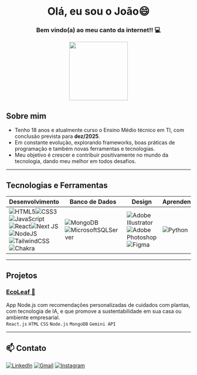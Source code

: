 <h1 align="center">Olá, eu sou o João😄</h1>

<h3 align="center">
  Bem vindo(a) ao meu canto da internet!! 💻
</h3>

<p align="center">
  <img src="https://github-readme-stats.vercel.app/api/top-langs/?username=ojoaox&layout=compact&theme=dark&hide_border=true&include_all_commits=true&count_private=true&text_color=fff&icon_color=fff&title_color=fff&bg_color=0d1117&show_icons=true" height="160"/>
</p>


## Sobre mim
- Tenho 18 anos e atualmente curso o Ensino Médio técnico em TI, com conclusão prevista para **dez/2025**.
- Em constante evolução, explorando frameworks, boas práticas de programação e também novas ferramentas e tecnologias.
- Meu objetivo é crescer e contribuir positivamente no mundo da tecnologia, dando meu melhor em todos desafios.


---

## Tecnologias e Ferramentas

| Desenvolvimento | Banco de Dados | Design | Aprendendo |
| --------------- | -------------- | ------ | ---------- |
| ![HTML5](https://img.shields.io/badge/html5-%23E34F26.svg?style=for-the-badge&logo=html5&logoColor=white)![CSS3](https://img.shields.io/badge/css3-%231572B6.svg?style=for-the-badge&logo=css3&logoColor=white)![JavaScript](https://img.shields.io/badge/javascript-%23323330.svg?style=for-the-badge&logo=javascript&logoColor=%23F7DF1E)![React](https://img.shields.io/badge/react-%2320232a.svg?style=for-the-badge&logo=react&logoColor=%2361DAFB)![Next JS](https://img.shields.io/badge/Next-black?style=for-the-badge&logo=next.js&logoColor=white)![NodeJS](https://img.shields.io/badge/node.js-6DA55F?style=for-the-badge&logo=node.js&logoColor=white)![TailwindCSS](https://img.shields.io/badge/tailwindcss-%2338B2AC.svg?style=for-the-badge&logo=tailwind-css&logoColor=white)![Chakra](https://img.shields.io/badge/chakra-%234ED1C5.svg?style=for-the-badge&logo=chakraui&logoColor=white) | ![MongoDB](https://img.shields.io/badge/MongoDB-%234ea94b.svg?style=for-the-badge&logo=mongodb&logoColor=white)![MicrosoftSQLServer](https://img.shields.io/badge/Microsoft%20SQL%20Server-CC2927?style=for-the-badge&logo=microsoft%20sql%20server&logoColor=white) | ![Adobe Illustrator](https://img.shields.io/badge/adobe%20illustrator-%23FF9A00.svg?style=for-the-badge&logo=adobe%20illustrator&logoColor=white)![Adobe Photoshop](https://img.shields.io/badge/adobe%20photoshop-%2331A8FF.svg?style=for-the-badge&logo=adobe%20photoshop&logoColor=white)![Figma](https://img.shields.io/badge/figma-%23F24E1E.svg?style=for-the-badge&logo=figma&logoColor=white) | ![Python](https://img.shields.io/badge/python-3670A0?style=for-the-badge&logo=python&logoColor=ffdd54) |

---

## Projetos

### [EcoLeaf 🌿](https://github.com/vbzt/EcoLeaf)
App Node.js com recomendações personalizadas de cuidados com plantas, com tecnologia de IA, e que promove a sustentabilidade em sua casa ou ambiente empresarial.<br/>
`React.js` `HTML` `CSS` `Node.js` `MongoDB` `Gemini API`

---


## 📫 Contato

[![LinkedIn](https://img.shields.io/badge/LinkedIn-blue?style=for-the-badge&logo=linkedin&logoColor=white)](https://linkedin.com/in/ojoaox)
[![Gmail](https://img.shields.io/badge/Email-D14836?style=for-the-badge&logo=gmail&logoColor=white)](mailto:souzajoaovictor555@gmail.com)
[![Instagram](https://img.shields.io/badge/Instagram-%23E4405F.svg?style=for-the-badge&logo=instagram&logoColor=white)](https://instagram.com/ojoaox_)
